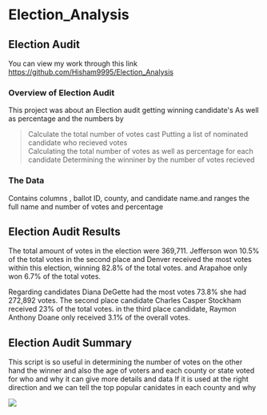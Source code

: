 # Election_Analysis

## Election Audit 
You can view my work through this link https://github.com/Hisham9995/Election_Analysis

### Overview of Election Audit
This project was about an Election audit getting winning candidate's  As well as percentage and the numbers by
> Calculate the total number of votes cast 
> Putting a list of nominated candidate who recieved votes  
> Calculating the total number of votes as well as percentage for each candidate
> Determining  the winniner by the number of votes recieved  

### The Data
Contains columns , ballot ID, county, and candidate name.and ranges the full name and number of votes and percentage 

## Election Audit Results
The total amount of votes in the election  were 369,711. Jefferson won 10.5% of the total votes  in the second place  and Denver received the most votes within this election, winning 82.8% of the total votes. and  Arapahoe only won 6.7% of the total votes.

Regarding candidates  Diana DeGette had the most votes 73.8% she had   272,892 votes. The second place candidate Charles Casper Stockham  received 23% of the total votes. in the third place candidate, Raymon Anthony Doane  only received 3.1% of the overall votes. 

## Election Audit Summary
This script is so useful in determining the number of votes  on the other hand the winner and also the age of voters and each county or state voted for who and why
 it can give more details and data  If it is used at the right direction  and we can tell the top popular canidates in each county and why



![](Election_Analysis/analysis/election_results.png)
